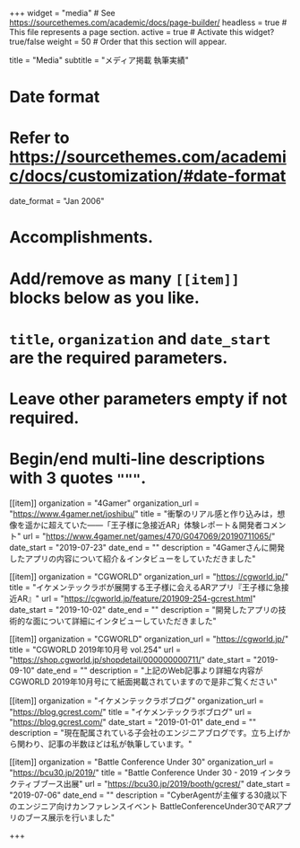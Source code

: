 +++
widget = "media"  # See https://sourcethemes.com/academic/docs/page-builder/
headless = true  # This file represents a page section.
active = true  # Activate this widget? true/false
weight = 50  # Order that this section will appear.

title = "Media"
subtitle = "メディア掲載 執筆実績"

# Date format
#   Refer to https://sourcethemes.com/academic/docs/customization/#date-format
date_format = "Jan 2006"

# Accomplishments.
#   Add/remove as many `[[item]]` blocks below as you like.
#   `title`, `organization` and `date_start` are the required parameters.
#   Leave other parameters empty if not required.
#   Begin/end multi-line descriptions with 3 quotes `"""`.

[[item]]
  organization = "4Gamer"
  organization_url = "https://www.4gamer.net/joshibu/"
  title = "衝撃のリアル感と作り込みは，想像を遥かに超えていた――「王子様に急接近AR」体験レポート＆開発者コメント"
  url = "https://www.4gamer.net/games/470/G047069/20190711065/"
  date_start = "2019-07-23"
  date_end = ""
  description = "4Gamerさんに開発したアプリの内容について紹介＆インタビューをしていただきました"

[[item]]
  organization = "CGWORLD"
  organization_url = "https://cgworld.jp/"
  title = "イケメンテックラボが展開する王子様に会えるARアプリ『王子様に急接近AR』"
  url = "https://cgworld.jp/feature/201909-254-gcrest.html"
  date_start = "2019-10-02"
  date_end = ""
  description = "開発したアプリの技術的な面について詳細にインタビューしていただきました"
  
  [[item]]
  organization = "CGWORLD"
  organization_url = "https://cgworld.jp/"
  title = "CGWORLD 2019年10月号 vol.254"
  url = "https://shop.cgworld.jp/shopdetail/000000000711/"
  date_start = "2019-09-10"
  date_end = ""
  description = "上記のWeb記事より詳細な内容がCGWORLD 2019年10月号にて紙面掲載されていますので是非ご覧ください"
  
  [[item]]
  organization = "イケメンテックラボブログ"
  organization_url = "https://blog.gcrest.com/"
  title = "イケメンテックラボブログ"
  url = "https://blog.gcrest.com/"
  date_start = "2019-01-01"
  date_end = ""
  description = "現在配属されている子会社のエンジニアブログです。立ち上げから関わり、記事の半数ほどは私が執筆しています。"
  
  [[item]]
  organization = "Battle Conference Under 30"
  organization_url = "https://bcu30.jp/2019/"
  title = "Battle Conference Under 30 - 2019 インタラクティブブース出展"
  url = "https://bcu30.jp/2019/booth/gcrest/"
  date_start = "2019-07-06"
  date_end = ""
  description = "CyberAgentが主催する30歳以下のエンジニア向けカンファレンスイベント BattleConferenceUnder30でARアプリのブース展示を行いました"
  
  
+++
